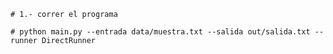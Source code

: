     # 1.- correr el programa

    # python main.py --entrada data/muestra.txt --salida out/salida.txt --runner DirectRunner
